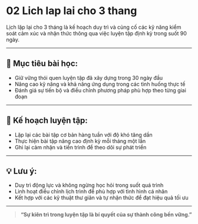 # 02 Lich lap lai cho 3 thang

Lịch lặp lại cho 3 tháng là kế hoạch duy trì và củng cố các kỹ năng kiểm soát cảm xúc và nhận thức thông qua việc luyện tập định kỳ trong suốt 90 ngày.

---

## 🧠 Mục tiêu bài học:
- Giữ vững thói quen luyện tập đã xây dựng trong 30 ngày đầu
- Nâng cao kỹ năng và khả năng ứng dụng trong các tình huống thực tế
- Đánh giá sự tiến bộ và điều chỉnh phương pháp phù hợp theo từng giai đoạn

---

## 🧪 Kế hoạch luyện tập:
- Lặp lại các bài tập cơ bản hàng tuần với độ khó tăng dần
- Thực hiện bài tập nâng cao định kỳ mỗi tháng một lần
- Ghi lại cảm nhận và tiến trình để theo dõi sự phát triển

---

## 💡 Lưu ý:
- Duy trì động lực và không ngừng học hỏi trong suốt quá trình
- Linh hoạt điều chỉnh lịch trình để phù hợp với tình hình cá nhân
- Kết hợp với các kỹ thuật thư giãn và tự nhận thức để đạt hiệu quả tối ưu

---

> **“Sự kiên trì trong luyện tập là bí quyết của sự thành công bền vững.”**

